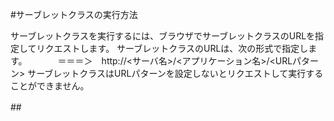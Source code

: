 #サーブレットクラスの実行方法

  サーブレットクラスを実行するには、ブラウザでサーブレットクラスのURLを指定してリクエストします。
  サーブレットクラスのURLは、次の形式で指定します。　　　　＝＝＝＞　http://<サーバ名>/<アプリケーション名>/<URLパターン>
  サーブレットクラスはURLパターンを設定しないとリクエストして実行することができません。
  
  ##　
